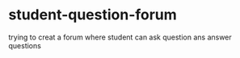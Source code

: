 # student-question-forum
trying to creat a forum where student can ask question ans answer questions 
